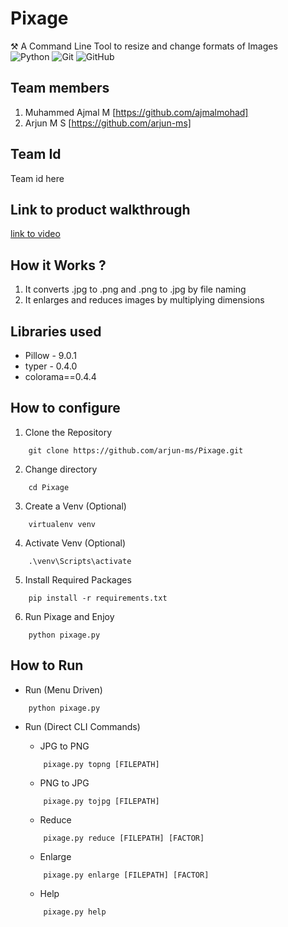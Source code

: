 # Pixage
⚒️ A Command Line Tool to resize and change formats of Images
<br>
![Python](https://img.shields.io/badge/python-3670A0?logo=python&logoColor=ffdd54&style=for-the-badge)
![Git](https://img.shields.io/badge/git-%23F05033.svg?logo=git&logoColor=white&style=for-the-badge)
![GitHub](https://img.shields.io/badge/github-%23121011.svg?logo=github&logoColor=white&style=for-the-badge)
<br>


## Team members
1. Muhammed Ajmal M [https://github.com/ajmalmohad]
2. Arjun M S [https://github.com/arjun-ms]

## Team Id
Team id here

## Link to product walkthrough
[link to video](https://drive.google.com/file/d/1IMf8dwAo52RkexsHwfFYFuBp2WX79GU1/view?usp=sharing)

## How it Works ?
1. It converts .jpg to .png and .png to .jpg by file naming
2. It enlarges and reduces images by multiplying dimensions

## Libraries used
- Pillow - 9.0.1
- typer - 0.4.0
- colorama==0.4.4

## How to configure
1. Clone the Repository
```console
    git clone https://github.com/arjun-ms/Pixage.git
```
2. Change directory
```console
    cd Pixage
```
3. Create a Venv (Optional)
```console
    virtualenv venv
```
4. Activate Venv (Optional)
```console
    .\venv\Scripts\activate
```
5. Install Required Packages
```console
    pip install -r requirements.txt
```
6. Run Pixage and Enjoy
```console
    python pixage.py
```

## How to Run
- Run (Menu Driven)
```console
    python pixage.py
```

- Run (Direct CLI Commands)

    - JPG to PNG
    ``` console
        pixage.py topng [FILEPATH]
    ```
    - PNG to JPG
    ``` console
        pixage.py tojpg [FILEPATH]
    ```
    - Reduce
    ``` console
        pixage.py reduce [FILEPATH] [FACTOR]
    ```
    - Enlarge
    ``` console
        pixage.py enlarge [FILEPATH] [FACTOR]
    ```
    - Help
    ```console
        pixage.py help
    ```
